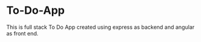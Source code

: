 # To-Do-App

This is full stack To Do App created using express as backend and angular as front end.
